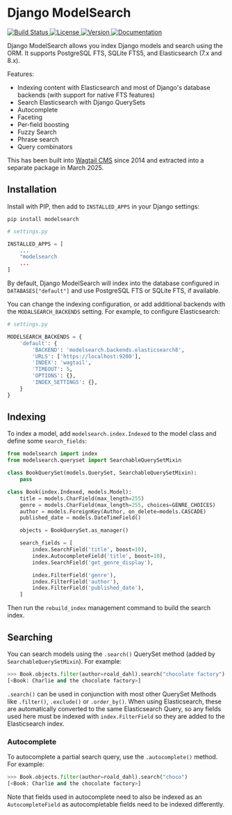 # Django ModelSearch

<p>
    <a href="https://github.com/kaedroho/django-modelsearch/actions">
        <img src="https://github.com/kaedroho/django-modelsearch/workflows/ModelSearch%20CI/badge.svg?branch=main" alt="Build Status" />
    </a>
    <a href="https://opensource.org/licenses/BSD-3-Clause">
        <img src="https://img.shields.io/badge/license-BSD-blue.svg" alt="License" />
    </a>
    <a href="https://pypi.python.org/pypi/modelsearch/">
        <img src="https://img.shields.io/pypi/v/modelsearch.svg" alt="Version" />
    </a>
    <a href="https://django-modelsearch.readthedocs.io/en/latest/">
        <img src="https://img.shields.io/badge/Documentation-blue" alt="Documentation" />
    </a>
</p>

Django ModelSearch allows you index Django models and search using the ORM. It supports PostgreSQL FTS, SQLite FTS5, and Elasticsearch (7.x and 8.x).

Features:

- Indexing content with Elasticsearch and most of Django's database backends (with support for native FTS features)
- Search Elasticsearch with Django QuerySets
- Autocomplete
- Faceting
- Per-field boosting
- Fuzzy Search
- Phrase search
- Query combinators

This has been built into [Wagtail CMS](https://github.com/wagtail/wagtail) since 2014 and extracted into a separate package in March 2025.

## Installation

Install with PIP, then add to `INSTALLED_APPS` in your Django settings:

```shell
pip install modelsearch
```

```python
# settings.py

INSTALLED_APPS = [
    ...
    "modelsearch
    ...
]
```

By default, Django ModelSearch will index into the database configured in `DATABASES["default"]` and use PostgreSQL FTS or SQLite FTS, if available.

You can change the indexing configuration, or add additional backends with the `MODALSEARCH_BACKENDS` setting. For example, to configure Elasticsearch:

```python
# settings.py

MODELSEARCH_BACKENDS = {
    'default': {
        'BACKEND': 'modelsearch.backends.elasticsearch8',
        'URLS': ['https://localhost:9200'],
        'INDEX': 'wagtail',
        'TIMEOUT': 5,
        'OPTIONS': {},
        'INDEX_SETTINGS': {},
    }
}
```

## Indexing

To index a model, add `modelsearch.index.Indexed` to the model class and define some `search_fields`:

```python
from modelsearch import index
from modelsearch.queryset import SearchableQuerySetMixin

class BookQuerySet(models.QuerySet, SearchableQuerySetMixin):
    pass

class Book(index.Indexed, models.Model):
    title = models.CharField(max_length=255)
    genre = models.CharField(max_length=255, choices=GENRE_CHOICES)
    author = models.ForeignKey(Author, on_delete=models.CASCADE)
    published_date = models.DateTimeField()

    objects = BookQuerySet.as_manager()

    search_fields = [
        index.SearchField('title', boost=10),
        index.AutocompleteField('title', boost=10),
        index.SearchField('get_genre_display'),

        index.FilterField('genre'),
        index.FilterField('author'),
        index.FilterField('published_date'),
    ]
```

Then run the `rebuild_index` management command to build the search index.

## Searching

You can search models using the `.search()` QuerySet method (added by `SearchableQuerySetMixin`). For example:

```python
>>> Book.objects.filter(author=roald_dahl).search("chocolate factory")
[<Book: Charlie and the chocolate factory>]
```

`.search()` can be used in conjunction with most other QuerySet Methods like `.filter()`, `.exclude()` or `.order_by()`. When using Elasticsearch, these are automatically converted to the same Elasticsearch Query, so any fields used here must be indexed with `index.FilterField` so they are added to the Elasticsearch index.

### Autocomplete

To autocomplete a partial search query, use the `.autocomplete()` method. For example:

```python
>>> Book.objects.filter(author=roald_dahl).search("choco")
[<Book: Charlie and the chocolate factory>]
```

Note that fields used in autocomplete need to also be indexed as an `AutocompleteField` as autocompletable fields need to be indexed differently.
